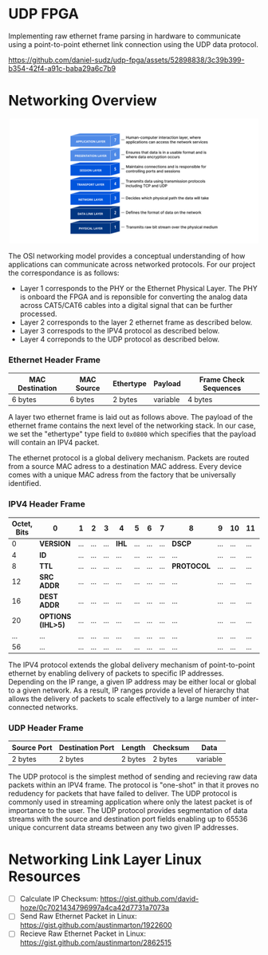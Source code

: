 # UDP FPGA

Implementing raw ethernet frame parsing in hardware to communicate using a point-to-point ethernet link connection using the UDP data protocol.

https://github.com/daniel-sudz/udp-fpga/assets/52898838/3c39b399-b354-42f4-a91c-baba29a6c7b9

# Networking Overview

<p align="center">
   <img src="./docs/osi_model_7_layers.png" width="500"/>
 </p>

The OSI networking model provides a conceptual understanding of how applications can communicate across networked protocols. For our project the correspondance is as follows: 

* Layer 1 corresponds to the PHY or the Ethernet Physical Layer. The PHY is onboard the FPGA and is reponsible for converting the analog data across CAT5/CAT6 cables into a digital signal that can be further processed.
* Layer 2 corresponds to the layer 2 ethernet frame as described below.
* Layer 3 correspods to the IPV4 protocol as described below.
* Layer 4 correponds to the UDP protocol as described below.

### Ethernet Header Frame

| **MAC Destination** | **MAC Source** | **Ethertype** | **Payload** | **Frame Check Sequences** |
| ------------------------- | -------------------- | ------------------- | ----------------- | ------------------------------- |
| 6 bytes                   | 6 bytes              | 2 bytes             | variable          | 4 bytes                         |

A layer two ethernet frame is laid out as follows above. The payload of the ethernet frame contains the next level of the networking stack. In our case, we set the "ethertype" type field to `0x0800` which specifies that the payload will contain an IPV4 packet.

The ethernet protocol is a global delivery mechanism. Packets are routed from a source MAC adress to a destination MAC address. Every device comes with a unique MAC adress from the factory that be universally identified.

### IPV4 Header Frame

| Octet, Bits | 0                             | 1   | 2   | 3   | 4        | 5   | 6   | 7   | 8                  | 9   | 10  | 11  | 12  | 13  | 14            | 15  | 16                 | 17  | 18  | 19             | 20  | 21  | 22  | 23  | 24  | 25  | 26  | 27  | 28  | 29  | 30  | 31  |
| ----------- | ----------------------------- | --- | --- | --- | -------- | --- | --- | --- | ------------------ | --- | --- | --- | --- | --- | ------------- | --- | ------------------ | --- | --- | -------------- | --- | --- | --- | --- | --- | --- | --- | --- | --- | --- | --- | --- |
| 0           | **VERSION**             | ... | ... | ... | **IHL** | ... | ... | ... | **DSCP**     | ... | ... | ... | ... | ... | **ECN** | ... | **LEN**      | ... | ... | ...            | ... | ... | ... | ... | ... | ... | ... | ... | ... | ... | ... | ... |
| 4           | **ID**                  | ... | ... | ... | ...      | ... | ... | ... | ...                | ... | ... | ... | ... | ... | ...           | ... | **FLAGS**    | ... | ... | **FRAG** | ... | ... | ... | ... | ... | ... | ... | ... | ... | ... | ... | ... |
| 8           | **TTL**                 | ... | ... | ... | ...      | ... | ... | ... | **PROTOCOL** | ... | ... | ... | ... | ... | ...           | ... | **CHECKSUM** | ... | ... | ...            | ... | ... | ... | ... | ... | ... | ... | ... | ... | ... | ... | ... |
| 12          | **SRC** **ADDR**  | ... | ... | ... | ...      | ... | ... | ... | ...                | ... | ... | ... | ... | ... | ...           | ... | ...                | ... | ... | ...            | ... | ... | ... | ... | ... | ... | ... | ... | ... | ... | ... | ... |
| 16          | **DEST** **ADDR** | ... | ... | ... | ...      | ... | ... | ... | ...                | ... | ... | ... | ... | ... | ...           | ... | ...                | ... | ... | ...            | ... | ... | ... | ... | ... | ... | ... | ... | ... | ... | ... | ... |
| 20          | **OPTIONS (IHL>5)**          | ... | ... | ... | ...      | ... | ... | ... | ...                | ... | ... | ... | ... | ... | ...           | ... | ...                | ... | ... | ...            | ... | ... | ... | ... | ... | ... | ... | ... | ... | ... | ... | ... |
| ...         | ...                           | ... | ... | ... | ...      | ... | ... | ... | ...                | ... | ... | ... | ... | ... | ...           | ... | ...                | ... | ... | ...            | ... | ... | ... | ... | ... | ... | ... | ... | ... | ... | ... | ... |
| 56          | ...                           | ... | ... | ... | ...      | ... | ... | ... | ...                | ... | ... | ... | ... | ... | ...           | ... | ...                | ... | ... | ...            | ... | ... | ... | ... | ... | ... | ... | ... | ... | ... | ... | ... |

The IPV4 protocol extends the global delivery mechanism of point-to-point ethernet by enabling delivery of packets to specific IP addresses. Depending on the IP range, a given IP address may be either local or global to a given network. As a result, IP ranges provide a level of hierarchy that allows the delivery of packets to scale effectively to a large number of inter-connected networks.

### UDP Header Frame

| Source Port | Destination Port | Length  | Checksum | Data     |
| ----------- | ---------------- | ------- | -------- | -------- |
| 2 bytes     | 2 bytes          | 2 bytes | 2 bytes  | variable |


The UDP protocol is the simplest method of sending and recieving raw data packets within an IPV4 frame. The protocol is "one-shot" in that it proves no redudency for packets that have failed to deliver. The UDP protocol is commonly used in streaming application where only the latest packet is of importance to the user. The UDP protocol provides segmentation of data streams with the source and destination port fields enabling up to 65536 unique concurrent data streams between any two given IP addresses. 


# Networking Link Layer Linux Resources

- [ ] Calculate IP Checksum: https://gist.github.com/david-hoze/0c7021434796997a4ca42d7731a7073a
- [ ] Send Raw Ethernet Packet in Linux: https://gist.github.com/austinmarton/1922600
- [ ] Recieve Raw Ethernet Packet in Linux: https://gist.github.com/austinmarton/2862515
